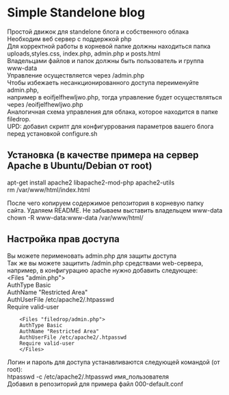 # Simple Standelone blog     
Простой движок для standelone блога и собственного облака   
Необходим веб сервер с поддержкой php   
Для корректной работы в корневой папке должны находиться папка uploads,styles.css, index.php, admin.php и posts.html    
Владельцами файлов и папок должны быть пользователь и группа www-data   
Управление осуществляется через /admin.php   
Чтобы избежаеть несанкционированного доступа переименуйте admin.php,   
например в eoifjelfhewljwo.php, тогда управление будет осуществляться   
через /eoifjelfhewljwo.php    
Аналогичная схема управления для облака, которое находится в папке filedrop.   
UPD: добавил скрипт для конфигуррования параметров вашего блога перед установкой configure.sh   
## Установка (в качестве примера на сервер Apache в Ubuntu/Debian от root)   
apt-get install apache2 libapache2-mod-php apache2-utils   
rm /var/www/html/index.html   
   
После чего копируем содержимое репозитория в корневую папку сайта. Удаляем README.
Не забываем выставить владельцем www-data   
chown -R www-data:www-data /var/www/html/    
## Настройка прав доступа       
Вы можете перименовать admin.php для защиты доступа    
Так же вы можете защитить /admin.php средствами web-сервера, например, в конфигурацию apache нужно добавить следующее:   
        <Files "admin.php">   
        AuthType Basic   
        AuthName "Restricted Area"   
        AuthUserFile /etc/apache2/.htpasswd   
        Require valid-user   
        </Files>   

        <Files "filedrop/admin.php">   
        AuthType Basic   
        AuthName "Restricted Area"   
        AuthUserFile /etc/apache2/.htpasswd   
        Require valid-user   
        </Files>   

   
Логин и пароль для доступа устанавливаются следующей командой (от root):   
htpasswd -c /etc/apache2/.htpasswd имя_пользователя   
Добавил в репозиторий для примера файл 000-default.conf    

